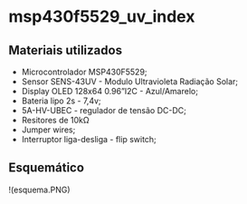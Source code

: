 # msp430f5529_uv_index

## Materiais utilizados

- Microcontrolador MSP430F5529;
- Sensor SENS-43UV - Modulo Ultravioleta Radiação Solar;
- Display OLED 128x64 0.96”I2C - Azul/Amarelo;
- Bateria lipo 2s - 7,4v;
- 5A-HV-UBEC - regulador de tensão DC-DC;
- Resitores de 10kΩ
- Jumper wires;
- Interruptor liga-desliga - flip switch;

## Esquemático
!(esquema.PNG)
